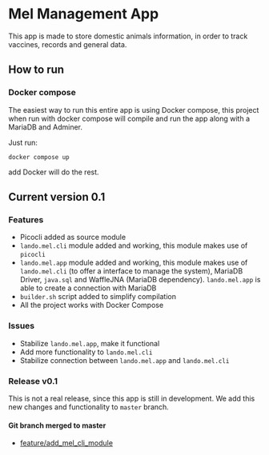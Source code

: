 # Mel Management App

This app is made to store domestic animals information, in order to track vaccines, records and general data.

## How to run

### Docker compose

The easiest way to run this entire app is using Docker compose, this project when run with docker compose will compile and run the app along with a MariaDB and Adminer.

Just run:

```
docker compose up
```

add Docker will do the rest.

## Current version 0.1
### Features
* Picocli added as source module
* `lando.mel.cli` module added and working, this module makes use of `picocli`
* `lando.mel.app` module added and working, this module makes use of `lando.mel.cli` (to offer a interface to manage the system), MariaDB Driver, `java.sql` and WaffleJNA (MariaDB dependency). `lando.mel.app` is able to create a connection with MariaDB
* `builder.sh` script added to simplify compilation
* All the project works with Docker Compose

### Issues
* Stabilize `lando.mel.app`, make it functional
* Add more functionality to `lando.mel.cli`
* Stabilize connection between `lando.mel.app` and `lando.mel.cli`

### Release v0.1
This is not a real release, since this app is still in development. We add this new changes and functionality to `master` branch.

#### Git branch merged to master
* [feature/add_mel_cli_module](https://github.com/landoicco/mel/pull/1)